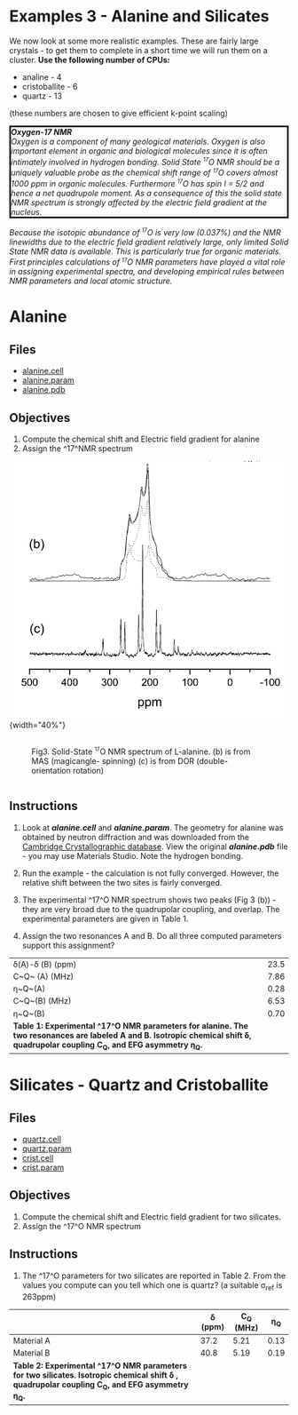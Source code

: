 # Examples 3 - Alanine and Silicates</h1>

We now look at some more realistic examples. These are fairly large crystals - to get them
to complete in a short time we will run them on a cluster.
**Use the following number of
CPUs:**

* analine - 4
* cristoballite - 6
* quartz - 13

(these numbers are chosen to give efficient k-point scaling)

<p style="border-width:3px; border-style:solid;"><i>
<b>Oxygen-17 NMR</b>
<br>
Oxygen is a component of many geological materials. Oxygen is
also important element in organic and biological molecules since it is often intimately involved in hydrogen bonding. Solid State <sup><small>17</small></sup>O NMR should be a uniquely valuable probe as the chemical shift range of <sup><small>17</small></sup>O covers almost 1000 ppm in organic molecules. Furthermore <sup><small>17</small></sup>O has spin I = 5/2 and hence a net quadrupole moment. As a consequence of this the solid state NMR spectrum is strongly affected by the electric
field gradient at the nucleus.

Because the isotopic abundance of <sup><small>17</small></sup>O is very low (0.037%) and the NMR linewidths due to the electric field gradient relatively large, only limited Solid State NMR data is
available. This is particularly true for organic materials. First principles calculations of <sup><small>17</small></sup>O NMR parameters have played a vital role in assigning experimental spectra, and developing empirical rules between NMR  parameters and local atomic structure.</i>
</p>

# Alanine

## Files

* [alanine.cell](alanine/alanine.cell)
* [alanine.param](alanine/alanine.param)
* [alanine.pdb](alanine/alanine.pdb)

## Objectives

1. Compute the chemical shift and Electric field gradient for alanine
2. Assign the ^17^NMR spectrum


![Solid-State O17 NMR spectrum of L-alanine"](../img/nmr_tut3.png){width="40%"}
<figure style="display: inline-block;">
  <figcaption style="text-align: left;">Fig3. Solid-State <sup><small>17</small></sup>O NMR spectrum of L-alanine. (b) is from MAS (magicangle- spinning) (c) is from DOR (double-orientation rotation)</figcaption>
</figure>


## Instructions

1. Look at ***alanine.cell*** and ***alanine.param***. The geometry for alanine was obtained by neutron diffraction and was downloaded from the [Cambridge Crystallographic database](https://www.ccdc.cam.ac.uk/). View the original ***alanine.pdb*** file - you may use Materials Studio. Note the hydrogen bonding.

2. Run the example - the calculation is not fully converged. However, the relative shift between the two sites is fairly converged.

3. The experimental ^17^O NMR spectrum shows two peaks (Fig 3 (b)) - they are very broad due to the quadrupolar coupling, and overlap. The experimental parameters are given in Table 1.

4. Assign the two resonances A and B. Do all three computed parameters support this assignment?

| | |
|--|--|
|&#948;(A)-&#948; (B) (ppm)| 23.5|
|C~Q~ (A) (MHz)| 7.86|
|&#951;~Q~(A)| 0.28|
|C~Q~(B) (MHz)| 6.53|
|&#951;~Q~(B)| 0.70|
| **Table 1: Experimental ^17^O NMR parameters for alanine. The two resonances are labeled A and B. Isotropic chemical shift &#948;, quadrupolar coupling C<sub>Q</sub>, and EFG asymmetry &#951;<sub>Q</sub>.**||

# Silicates - Quartz and Cristoballite

## Files

* [quartz.cell](silicates/quartz.cell)
* [quartz.param](silicates/quartz.param)
* [crist.cell](silicates/crist.cell)
* [crist.param](silicates/crist.param)



## Objectives

1. Compute the chemical shift and Electric field gradient for two silicates.
2. Assign the ^17^O NMR spectrum

## Instructions

1. The ^17^O parameters for two silicates are reported in Table 2. From the values you compute can you tell which one is quartz? (a suitable &#963;<sub>ref</sub> is 263ppm)




| | &#948; (ppm) | C<sub>Q</sub> (MHz) | &#951;<sub>Q</sub> |
|---|---|---|---|
|Material A| 37.2 | 5.21 | 0.13 |
|Material B| 40.8 | 5.19 | 0.19 |
| **Table 2: Experimental ^17^O NMR parameters for two silicates. Isotropic chemical shift &#948; , quadrupolar coupling C<sub>Q</sub>, and EFG asymmetry &#951;<sub>Q</sub>.** |

